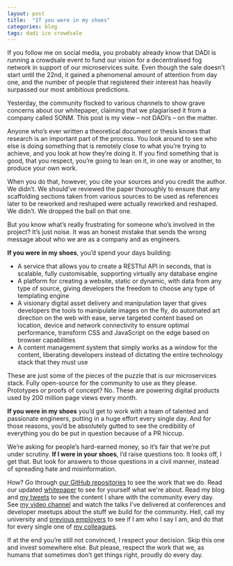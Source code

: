 ```yaml
---
layout: post
title:  "If you were in my shoes"
categories: blog
tags: dadi ico crowdsale
---
```


If you follow me on social media, you probably already know that DADI is running a crowdsale event to fund our vision for a decentralised fog network in support of our microservices suite. Even though the sale doesn't start until the 22nd, it gained a phenomenal amount of attention from day one, and the number of people that registered their interest has heavily surpassed our most ambitious predictions.

Yesterday, the community flocked to various channels to show grave concerns about our whitepaper, claiming that we plagiarised it from a company called SONM. This post is my view – not DADI’s – on the matter.<!--more-->

Anyone who’s ever written a theoretical document or thesis knows that research is an important part of the process. You look around to see who else is doing something that is remotely close to what you’re trying to achieve, and you look at how they’re doing it. If you find something that is good, that you respect, you’re going to lean on it, in one way or another, to produce your own work.

When you do that, however, you cite your sources and you credit the author. We didn’t. We should’ve reviewed the paper thoroughly to ensure that any scaffolding sections taken from various sources to be used as references later to be reworked and reshaped were actually reworked and reshaped. We didn’t. We dropped the ball on that one.

But you know what’s really frustrating for someone who’s involved in the project? It’s just noise. It was an honest mistake that sends the wrong message about who we are as a company and as engineers.

**If you were in my shoes**, you’d spend your days building:

- A service that allows you to create a RESTful API in seconds, that is scalable, fully customisable, supporting virtually any database engine
- A platform for creating a website, static or dynamic, with data from any type of source, giving developers the freedom to choose any type of templating engine
- A visionary digital asset delivery and manipulation layer that gives developers the tools to manipulate images on the fly, do automated art direction on the web with ease, serve targeted content based on location, device and network connectivity to ensure optimal performance, transform CSS and JavaScript on the edge based on browser capabilities
- A content management system that simply works as a window for the content, liberating developers instead of dictating the entire technology stack that they must use 

These are just some of the pieces of the puzzle that is our microservices stack. Fully open-source for the community to use as they please. Prototypes or proofs of concept? No. These are powering digital products used by 200 million page views every month.

**If you were in my shoes** you’d get to work with a team of talented and passionate engineers, putting in a huge effort every single day. And for those reasons, you’d be absolutely gutted to see the credibility of everything you do be put in question because of a PR hiccup.

We’re asking for people’s hard-earned money, so it’s fair that we’re put under scrutiny. **If I were in your shoes**, I’d raise questions too. It looks off, I get that. But look for answers to those questions in a civil manner, instead of spreading hate and misinformation.

How? Go through [our GitHub repositories](https://github.com/dadi) to see the work that we do. Read our updated [whitepaper](http://dadi.link/kx) to see for yourself what we're about. Read my blog and [my tweets](https://twitter.com/eduardoboucas) to see the content I share with the community every day. See [my video channel](https://eduardoboucas.com/video/) and watch the talks I’ve delivered at conferences and developer meetups about the stuff we build for the community. Hell, call my university and [previous employers](https://www.linkedin.com/in/eduardoboucas/) to see if I am who I say I am, and do that for every single one of [my colleagues](https://dadi.cloud/en/team).

If at the end you’re still not convinced, I respect your decision. Skip this one and invest somewhere else. But please, respect the work that we, as humans that sometimes don’t get things right, proudly do every day.<!--tomb-->
